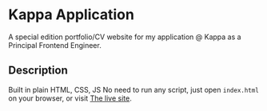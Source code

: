 # Kappa Application

A special edition portfolio/CV website for my application @ Kappa as a Principal Frontend Engineer.

## Description

Built in plain HTML, CSS, JS
No need to run any script, just open `index.html` on your browser, or visit [The live site](https://fatjons-kappa-application.netlify.app/).
